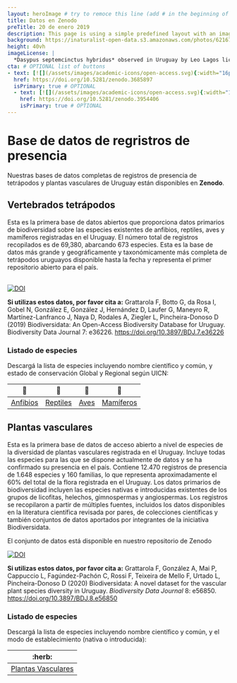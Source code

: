 ```yaml
---
layout: heroImage # try to remoce this line (add # in the beginning of the line to make it a comment) - then the layout will change, but the content remain the same
title: Datos en Zenodo
preTitle: 20 de enero 2019
description: This page is using a simple predefined layout with an image, a title and some body text
background: https://inaturalist-open-data.s3.amazonaws.com/photos/62167586/original.jpg
height: 40vh
imageLicense: |
  *Dasypus septemcinctus hybridus* observed in Uruguay by Leo Lagos licensed under [CC BY](http://creativecommons.org/licenses/by/4.0/) via [iNaturalist](https://www.gbif.org/occurrence/2576425108)
cta: # OPTIONAL list of buttons
- text: [![](/assets/images/academic-icons/open-access.svg){:width="16px"}]() Datos de vertebrados tetrápodos
  href: https://doi.org/10.5281/zenodo.3685897
  isPrimary: true # OPTIONAL
  - text: [![](/assets/images/academic-icons/open-access.svg){:width="16px"}]() Datos de plantas vasculares
    href: https://doi.org/10.5281/zenodo.3954406
    isPrimary: true # OPTIONAL
---
```


# Base de datos de regristros de presencia

Nuestras bases de datos completas de registros de presencia de tetrápodos y plantas vasculares de Uruguay están disponibles en **Zenodo**.

## Vertebrados tetrápodos

Esta es la primera base de datos abiertos que proporciona datos primarios de biodiversidad sobre las especies existentes de anfibios, reptiles, aves y mamíferos registradas en el Uruguay. El número total de registros recopilados es de 69,380, abarcando 673 especies. Esta es la base de datos más grande y geográficamente y taxonómicamente más completa de tetrápodos uruguayos disponible hasta la fecha y representa el primer repositorio abierto para el país.  
<br>

[![DOI](https://zenodo.org/badge/DOI/10.5281/zenodo.3685897.svg)](https://doi.org/10.5281/zenodo.3685897)

**Si utilizas estos datos, por favor cita a:**
Grattarola F, Botto G, da Rosa I, Gobel N, González E, González J, Hernández D, Laufer G, Maneyro R, Martínez-Lanfranco J, Naya D, Rodales A, Ziegler L, Pincheira-Donoso D (2019) Biodiversidata: An Open-Access Biodiversity Database for Uruguay. Biodiversity Data Journal 7: e36226. https://doi.org/10.3897/BDJ.7.e36226

### Listado de especies
Descargá la lista de especies incluyendo nombre científico y común, y estado de conservación Global y Regional según UICN:

| :frog: 	| :snake: 	| :owl: 	| :bat: 	|
|--------------------------------------------	|--------------------------------------------	|------------------------------------	|---------------------------------------------	|
| [Anfibios](/files/checklists/amphibia.csv) 	| [Reptiles](/files/checklists/reptilia.csv) 	| [Aves](/files/checklists/aves.csv) 	| [Mamíferos](/files/checklists/mammalia.csv) 	|


## Plantas vasculares

Esta es la primera base de datos de acceso abierto a nivel de especies de la diversidad de plantas vasculares registrada en el Uruguay. Incluye todas las especies para las que se dispone actualmente de datos y se ha confirmado su presencia en el país. Contiene 12.470 registros de presencia de 1.648 especies y 160 familias, lo que representa aproximadamente el 60% del total de la flora registrada en el Uruguay. Los datos primarios de biodiversidad incluyen las especies nativas e introducidas existentes de los grupos de licofitas, helechos, gimnospermas y angiospermas. Los registros se recopilaron a partir de múltiples fuentes, incluidos los datos disponibles en la literatura científica revisada por pares, de colecciones científicas y también conjuntos de datos aportados por integrantes de la iniciativa Biodiversidata.

El conjunto de datos está disponible en nuestro repositorio de Zenodo

[![DOI](https://zenodo.org/badge/DOI/10.5281/zenodo.3954406.svg)](https://doi.org/10.5281/zenodo.3954406)

**Si utilizas estos datos, por favor cita a:**
Grattarola F, González A, Mai P, Cappuccio L, Fagúndez-Pachón C, Rossi
F, Teixeira de Mello F, Urtado L, Pincheira-Donoso D (2020)
Biodiversidata: A novel dataset for the vascular plant species diversity
in Uruguay. *Biodiversity Data Journal* 8: e56850. https://doi.org/10.3897/BDJ.8.e56850

### Listado de especies

Descargá la lista de especies incluyendo nombre científico y común, y el modo de establecimiento (nativa o introducida):

<table>
<thead>
<tr class="header">
<th>:herb:</th>
</tr>
</thead>
<tbody>
<tr class="odd">
<td><a href="/files/checklists/vascularPlants.csv">Plantas Vasculares</a></td>
</tr>
</tbody>
</table>
